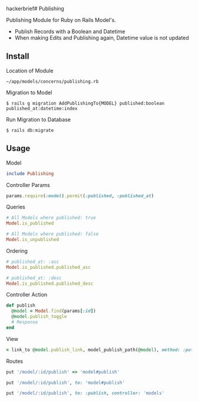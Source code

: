 hackerbrief# Publishing

Publishing Module for Ruby on Rails Model's.

* Publish Records with a Boolean and Datetime
* When making Edits and Publishing again, Datetime value is not updated

## Install

Location of Module
```
~/app/models/concerns/publishing.rb
```

Migration to Model
```
$ rails g migration AddPublishingTo{MODEL} published:boolean published_at:datetime:index
```


Run Migration to Database
```
$ rails db:migrate
```

## Usage

Model
```ruby
include Publishing
```

Controller Params
```ruby
params.require(:model).permit(:published, :published_at)
```

Queries
```ruby
# All Models where published: true
Model.is_published

# All Models where published: false
Model.is_unpublished
```

Ordering
```ruby
# published_at: :asc
Model.is_published.published_asc

# published_at: :desc
Model.is_published.published_desc
```

Controller Action
```ruby
def publish
  @model = Model.find(params[:id])
  @model.publish_toggle
  # Response
end
```

View
```ruby
= link_to @model.publish_link, model_publish_path(@model), method: :put
```

Routes
```ruby
put '/model/:id/publish' => 'model#publish'
```
```ruby
put '/model/:id/publish', to: 'model#publish'
```
```ruby
put '/model/:id/publish', to: :publish, controller: 'models'
```
